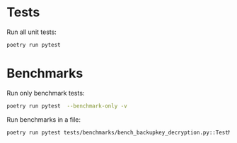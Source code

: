 # Tests
Run all unit tests:
```bash
poetry run pytest
```



# Benchmarks
Run only benchmark tests:
```bash
poetry run pytest  --benchmark-only -v
```

Run benchmarks in a file:
```bash
poetry run pytest tests/benchmarks/bench_backupkey_decryption.py::TestMasterkeyDecryptionBenchmarks::test_single_masterkey_decryption --benchmark-only -v
```